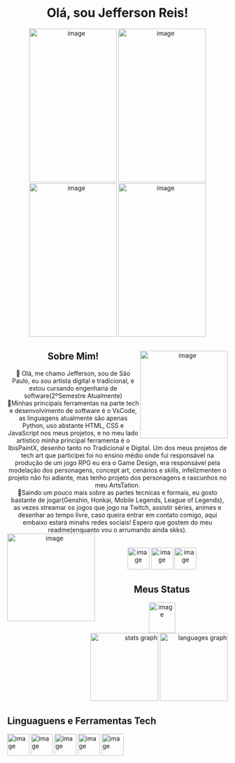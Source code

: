 <h1 align="center">Olá, sou Jefferson Reis!</h1>



<div align="center">

<img width="200" height="350" alt="image" src="https://github.com/user-attachments/assets/f8d1eead-8d3c-4535-8442-e556580cd811" /> 
<img width="200" height="350" alt="image" src="https://github.com/user-attachments/assets/de3fb994-1a0a-4756-b4ec-0849e4f19e4e" />
<img width="200" height="350" alt="image" src="https://github.com/user-attachments/assets/d75a237e-54f8-4791-9624-17681b5232b8" />
<img width="200" height="350" alt="image" src="https://github.com/user-attachments/assets/da63bd35-b799-4261-8d98-2b626e9fbcda" />

###
<div align="center">
<img align="right" height="200"alt="image" src="https://github.com/user-attachments/assets/34c6aee2-9ece-4321-8022-7e6951d628f4" />

  
<h2 align="center"> Sobre Mim!</h2>
<a align="left">👋 Olá, me chamo Jefferson, sou de São Paulo, eu sou artista digital e tradicional, e estou cursando engenharia de software(2ºSemestre Atualmente)<br>
<a align="left">🌺Minhas principais ferramentas na parte tech e desenvolvimento de software é o VsCode, as linguagens atualmente são apenas Python, uso abstante HTML, CSS e JavaScript nos meus projetos, e no meu lado artístico minha principal ferramenta é o IbisPaintX, desenho tanto no Tradicional e Digital.
Um dos meus projetos de tech art que participei foi no ensino médio onde fui responsável na produção de um jogo RPG eu era o Game Design, era responsável pela modelação dos personagens, concept art, cenários e skills, infelizmenten o projeto não foi adiante, mas tenho projeto dos personagens e rascunhos no meu ArtsTation. </a><br>
<a align="left">🌙Saindo um pouco mais sobre as partes tecnicas e formais, eu gosto bastante de jogar(Genshin, Honkai, Mobile Legends, League of Legends), as vezes streamar os jogos que jogo na Twitch, assistir séries, animes e desenhar ao tempo livre, caso queira entrar em contato comigo, aqui embaixo estará minahs redes sociais! Espero que gostem do meu readme(enquanto vou o arrumando ainda skks). </a>
<img align="left" height="200" alt="image" src="https://github.com/user-attachments/assets/556feef0-4e1c-4ee7-9547-1ccc82b65ccf" />





######

<div align="center">
  <a href=Artstation.com/jeffersonreis218  style="text-decoration: none; outline: none; border: none;">
    <img width="50" height="50" alt="image" src="https://github.com/user-attachments/assets/a4d53a4a-55d2-4601-822f-b2ef4312c843" />
<a href=https://www.instagram.com/jefersonreis218 style="text-decoration: none; outline: none; border: none;">
<img width="50" height="50" alt="image" src="https://github.com/user-attachments/assets/fbeb34d1-7def-4748-b9ab-aaaea2ef19c1" />
<a href=https://www.tiktok.com/@jeffersonreis218 style="text-decoration: none; outline: none; border: none;">
<img width="50" height="50" alt="image" src="https://github.com/user-attachments/assets/958fe5ec-d2c7-4094-b4a9-a20d3975fdcc" />

  
</div>


<h2 align="center"> Meus Status </h2>
<img align="center" width="60" height="70" alt="image" src="https://github.com/user-attachments/assets/b7ca2ec2-e2d3-4879-abaa-1bc8c4fcc637" />

<div align="right">
  <img src="https://github-readme-stats.vercel.app/api?username=Jeffereiji&hide_title=false&hide_rank=false&show_icons=true&include_all_commits=true&count_private=true&disable_animations=false&theme=dracula&locale=en&hide_border=false" height="155" alt="stats graph"  />
  <img src="https://github-readme-stats.vercel.app/api/top-langs?username=Jeffereiji&locale=en&hide_title=true&layout=compact&card_width=320&langs_count=7&theme=dracula&hide_border=false" height="155" alt="languages graph"  />
</div>

<h2 align="left" color="red"> Linguaguens e Ferramentas Tech </h2>
<div align="left">
<img width="50" height="50" alt="image" src="https://github.com/user-attachments/assets/b65c6bcb-505a-4c99-9844-cbd578d8dace" />
<img width="50" height="50" alt="image" src="https://github.com/user-attachments/assets/8c7d56af-e14e-4dbd-a439-03c5dc592938" />
<img width="50" height="50" alt="image" src="https://github.com/user-attachments/assets/805ed0a1-7072-4017-bb7d-805d4b1b01fd" />
<img width="50" height="50" alt="image" src="https://github.com/user-attachments/assets/545de8e4-f338-4a87-bdca-706578b495b7" />
<img width="50" height="50" alt="image" src="https://github.com/user-attachments/assets/4210e228-767f-40da-a3cf-71fdebf04669" />

</div>






  






